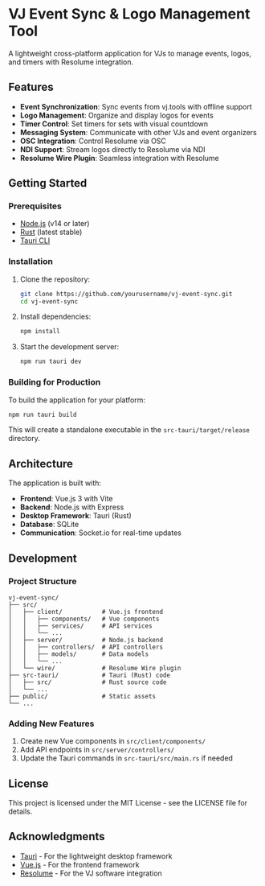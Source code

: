 # VJ Event Sync & Logo Management Tool

A lightweight cross-platform application for VJs to manage events, logos, and timers with Resolume integration.

## Features

- **Event Synchronization**: Sync events from vj.tools with offline support
- **Logo Management**: Organize and display logos for events
- **Timer Control**: Set timers for sets with visual countdown
- **Messaging System**: Communicate with other VJs and event organizers
- **OSC Integration**: Control Resolume via OSC
- **NDI Support**: Stream logos directly to Resolume via NDI
- **Resolume Wire Plugin**: Seamless integration with Resolume

## Getting Started

### Prerequisites

- [Node.js](https://nodejs.org/) (v14 or later)
- [Rust](https://www.rust-lang.org/tools/install) (latest stable)
- [Tauri CLI](https://tauri.app/v1/guides/getting-started/prerequisites)

### Installation

1. Clone the repository:
   ```bash
   git clone https://github.com/yourusername/vj-event-sync.git
   cd vj-event-sync
   ```

2. Install dependencies:
   ```bash
   npm install
   ```

3. Start the development server:
   ```bash
   npm run tauri dev
   ```

### Building for Production

To build the application for your platform:

```bash
npm run tauri build
```

This will create a standalone executable in the `src-tauri/target/release` directory.

## Architecture

The application is built with:

- **Frontend**: Vue.js 3 with Vite
- **Backend**: Node.js with Express
- **Desktop Framework**: Tauri (Rust)
- **Database**: SQLite
- **Communication**: Socket.io for real-time updates

## Development

### Project Structure

```
vj-event-sync/
├── src/
│   ├── client/           # Vue.js frontend
│   │   ├── components/   # Vue components
│   │   ├── services/     # API services
│   │   └── ...
│   ├── server/           # Node.js backend
│   │   ├── controllers/  # API controllers
│   │   ├── models/       # Data models
│   │   └── ...
│   └── wire/             # Resolume Wire plugin
├── src-tauri/            # Tauri (Rust) code
│   ├── src/              # Rust source code
│   └── ...
├── public/               # Static assets
└── ...
```

### Adding New Features

1. Create new Vue components in `src/client/components/`
2. Add API endpoints in `src/server/controllers/`
3. Update the Tauri commands in `src-tauri/src/main.rs` if needed

## License

This project is licensed under the MIT License - see the LICENSE file for details.

## Acknowledgments

- [Tauri](https://tauri.app/) - For the lightweight desktop framework
- [Vue.js](https://vuejs.org/) - For the frontend framework
- [Resolume](https://resolume.com/) - For the VJ software integration 